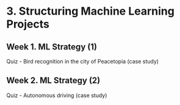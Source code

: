# 3. Structuring Machine Learning Projects

## Week 1. ML Strategy (1)

Quiz - Bird recognition in the city of Peacetopia (case study)

## Week 2. ML Strategy (2)

Quiz - Autonomous driving (case study)